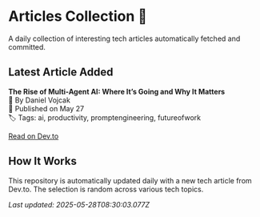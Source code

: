 # Articles Collection 📗

A daily collection of interesting tech articles automatically fetched and committed.

## Latest Article Added

**The Rise of Multi-Agent AI: Where It’s Going and Why It Matters**  
👤 By Daniel Vojcak  
📅 Published on May 27  
🏷 Tags: ai, productivity, promptengineering, futureofwork  

[Read on Dev.to](https://dev.to/daniel_vojcak_9ba2d00af8b/the-rise-of-multi-agent-ai-where-its-going-and-why-it-matters-3782)

## How It Works

This repository is automatically updated daily with a new tech article from Dev.to. The selection is random across various tech topics.

_Last updated: 2025-05-28T08:30:03.077Z_
